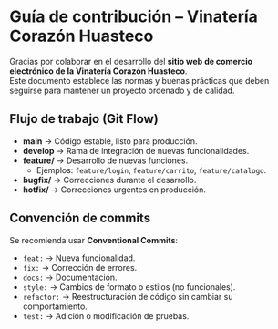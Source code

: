 # Guía de contribución – Vinatería Corazón Huasteco

Gracias por colaborar en el desarrollo del **sitio web de comercio electrónico de la Vinatería Corazón Huasteco**.  
Este documento establece las normas y buenas prácticas que deben seguirse para mantener un proyecto ordenado y de calidad.

## Flujo de trabajo (Git Flow)

- **main** → Código estable, listo para producción.
- **develop** → Rama de integración de nuevas funcionalidades.
- **feature/** → Desarrollo de nuevas funciones.
  - Ejemplos: `feature/login`, `feature/carrito`, `feature/catalogo`.
- **bugfix/** → Correcciones durante el desarrollo.
- **hotfix/** → Correcciones urgentes en producción.

## Convención de commits

Se recomienda usar **Conventional Commits**:

- `feat:` → Nueva funcionalidad.  
- `fix:` → Corrección de errores.  
- `docs:` → Documentación.  
- `style:` → Cambios de formato o estilos (no funcionales).  
- `refactor:` → Reestructuración de código sin cambiar su comportamiento.  
- `test:` → Adición o modificación de pruebas.  

